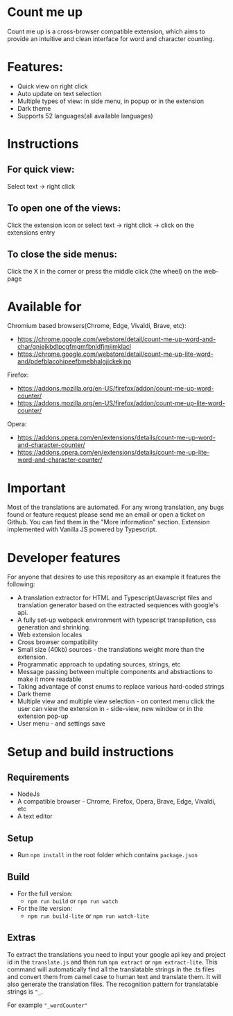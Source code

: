 # Count me up

Count me up is a cross-browser compatible extension, which aims to provide an intuitive and clean interface for word and character counting.

# Features:

-   Quick view on right click
-   Auto update on text selection
-   Multiple types of view: in side menu, in popup or in the extension
-   Dark theme
-   Supports 52 languages(all available languages)

# Instructions

## For quick view:

Select text -> right click

## To open one of the views:

Click the extension icon or select text -> right click -> click on the extensions entry

## To close the side menus:

Click the X in the corner or press the middle click (the wheel) on the web-page

# Available for

Chromium based browsers(Chrome, Edge, Vivaldi, Brave, etc):

-   https://chrome.google.com/webstore/detail/count-me-up-word-and-char/gniejkbdlpcgfmgmfbnldfjmijmklacl
-   https://chrome.google.com/webstore/detail/count-me-up-lite-word-and/pdefblacohipeefbmebhalgjickekjnp

Firefox:

-   https://addons.mozilla.org/en-US/firefox/addon/count-me-up-word-counter/
-   https://addons.mozilla.org/en-US/firefox/addon/count-me-up-lite-word-counter/

Opera:

-   https://addons.opera.com/en/extensions/details/count-me-up-word-and-character-counter/
-   https://addons.opera.com/en/extensions/details/count-me-up-lite-word-and-character-counter/

# Important

Most of the translations are automated.
For any wrong translation, any bugs found or feature request please send me an email or open a ticket on Github.
You can find them in the "More information" section.
Extension implemented with Vanilla JS powered by Typescript.

# Developer features

For anyone that desires to use this repository as an example it features the following:

-   A translation extractor for HTML and Typescript/Javascript files and translation generator based on the extracted sequences with google's api.
-   A fully set-up webpack environment with typescript transpilation, css generation and shrinking.
-   Web extension locales
-   Cross browser compatibility
-   Small size (40kb) sources - the translations weight more than the extension.
-   Programmatic approach to updating sources, strings, etc
-   Message passing between multiple components and abstractions to make it more readable
-   Taking advantage of const enums to replace various hard-coded strings
-   Dark theme
-   Multiple view and multiple view selection - on context menu click the user can view the extension in - side-view, new window or in the extension pop-up
-   User menu - and settings save

# Setup and build instructions

## Requirements

-   NodeJs
-   A compatible browser - Chrome, Firefox, Opera, Brave, Edge, Vivaldi, etc
-   A text editor

## Setup

-   Run `npm install` in the root folder which contains `package.json`

## Build

-   For the full version:
    -   `npm run build` or `npm run watch`
-   For the lite version:
    -   `npm run build-lite` or `npm run watch-lite`

## Extras

To extract the translations you need to input your google api key and project id in the `translate.js` and then run `npm extract` or `npm extract-lite`. This command will automatically find all the translatable strings in the .ts files and convert them from camel case to human text and translate them. It will also generate the translation files. The recognition pattern for translatable strings is `"_`.

For example `"_wordCounter"`
